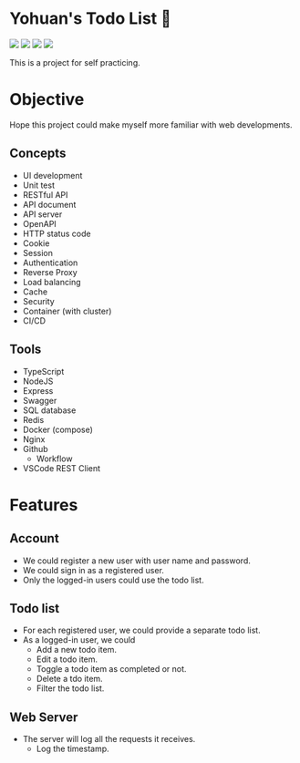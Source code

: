 # Yohuan's Todo List 📝

![][statement-coverage-badge] ![][branch-coverage-badge] ![][function-coverage-badge] ![][line-coverage-badge]

This is a project for self practicing.

[statement-coverage-badge]: https://img.shields.io/endpoint?url=https://gist.githubusercontent.com/Yohuan/d9f55aaede2b2fa01fadae7530f9849d/raw/jest_statement_coverage.json
[branch-coverage-badge]: https://img.shields.io/endpoint?url=https://gist.githubusercontent.com/Yohuan/d9f55aaede2b2fa01fadae7530f9849d/raw/jest_branch_coverage.json
[function-coverage-badge]: https://img.shields.io/endpoint?url=https://gist.githubusercontent.com/Yohuan/d9f55aaede2b2fa01fadae7530f9849d/raw/jest_function_coverage.json
[line-coverage-badge]: https://img.shields.io/endpoint?url=https://gist.githubusercontent.com/Yohuan/d9f55aaede2b2fa01fadae7530f9849d/raw/jest_line_coverage.json

# Objective

Hope this project could make myself more familiar with web developments.

## Concepts

- UI development
- Unit test
- RESTful API
- API document
- API server
- OpenAPI
- HTTP status code
- Cookie
- Session
- Authentication
- Reverse Proxy
- Load balancing
- Cache
- Security
- Container (with cluster)
- CI/CD

## Tools

- TypeScript
- NodeJS
- Express
- Swagger
- SQL database
- Redis
- Docker (compose)
- Nginx
- Github
  - Workflow
- VSCode REST Client

# Features

## Account

- We could register a new user with user name and password.
- We could sign in as a registered user.
- Only the logged-in users could use the todo list.
## Todo list

- For each registered user, we could provide a separate todo list.
- As a logged-in user, we could
  - Add a new todo item.
  - Edit a todo item.
  - Toggle a todo item as completed or not.
  - Delete a tdo item.
  - Filter the todo list.

## Web Server

- The server will log all the requests it receives.
  - Log the timestamp.
